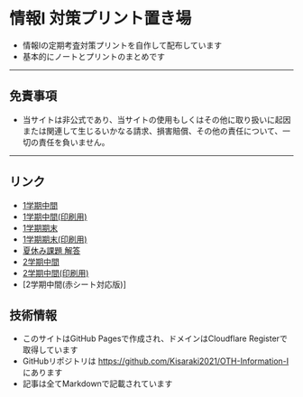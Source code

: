# 情報I 対策プリント置き場

- 情報Iの定期考査対策プリントを自作して配布しています
- 基本的にノートとプリントのまとめです

---
##  免責事項
- 当サイトは非公式であり、当サイトの使用もしくはその他に取り扱いに起因または関連して生じるいかなる請求、損害賠償、その他の責任について、一切の責任を負いません。
---

## リンク
- [1学期中間](./s1-middle)
- [1学期中間(印刷用)](./s1-middle-printout)
- [1学期期末](./s1-final)
- [1学期期末(印刷用)](./s1-final-printout.md)
- [夏休み課題 解答](./homework-summer.md)
- [2学期中間](./s2-middle.md)
- [2学期中間(印刷用)](./s2-middle-printout.md)
- [2学期中間(赤シート対応版)]

## 技術情報
- このサイトはGitHub Pagesで作成され、ドメインはCloudflare Registerで取得しています
- GitHubリポジトリは https://github.com/Kisaraki2021/OTH-Information-I にあります
- 記事は全てMarkdownで記載されています